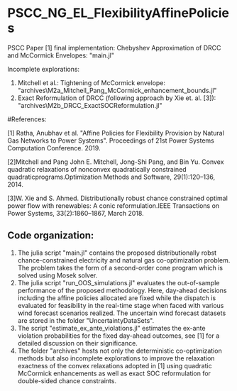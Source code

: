 # PSCC_NG_EL_FlexibilityAffinePolicies

PSCC Paper [1] final implementation: Chebyshev Approximation of DRCC and McCormick Envelopes: "main.jl"

Incomplete explorations:
1. Mitchell et al.: Tightening of McCormick envelope: "archives\M2a_Mitchell_Pang_McCormick_enhancement_bounds.jl"
2. Exact Reformulation of DRCC (following approach by Xie et. al. [3]): "archives\M2b_DRCC_ExactSOCReformulation.jl"

#References:

[1] Ratha, Anubhav et al. "Affine Policies for Flexibility Provision by Natural Gas Networks to Power Systems". Proceedings of 21st Power Systems Computation Conference. 2019.

[2]Mitchell and Pang John E. Mitchell, Jong-Shi Pang, and Bin Yu. Convex quadratic relaxations of nonconvex quadratically constrained quadraticprograms.Optimization Methods and Software, 29(1):120–136, 2014.

[3]W. Xie and S. Ahmed. Distributionally robust chance constrained optimal power flow with renewables: A conic reformulation.IEEE Transactions on Power Systems, 33(2):1860–1867, March 2018.


## Code organization:
1. The julia script "main.jl" contains the proposed distributionally robst chance-constrained electricity and natural gas co-optimization problem. The problem takes the form of a second-order cone program which is solved using Mosek solver.
2. The julia script "run_OOS_simulations.jl" evaluates the out-of-sample performance of the proposed methodology. Here, day-ahead decisions including the affine policies allocated are fixed while the dispatch is evaluated for feasibility in the real-time stage when faced with various wind forecast scenarios realized. The uncertain wind forecast datasets are stored in the folder "UncertaintyDataSets".
3. The script "estimate_ex_ante_violations.jl" estimates the ex-ante violation probabilities for the fixed day-ahead outcomes, see [1] for a detailed discussion on their significance.
4. The folder "archives" hosts not only the deterministic co-optimization methods but also incomplete explorations to improve the relaxation exactness of the convex relaxations adopted in [1] using quadratic McCormick enhancements as well as exact SOC reformulation for double-sided chance constraints.
